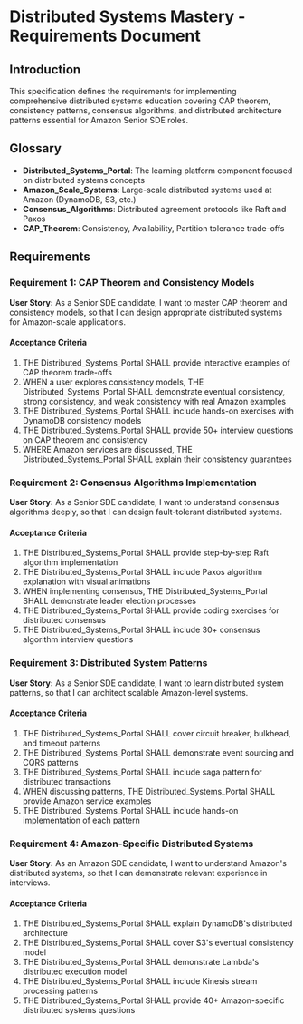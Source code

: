 # Distributed Systems Mastery - Requirements Document

## Introduction
This specification defines the requirements for implementing comprehensive distributed systems education covering CAP theorem, consistency patterns, consensus algorithms, and distributed architecture patterns essential for Amazon Senior SDE roles.

## Glossary
- **Distributed_Systems_Portal**: The learning platform component focused on distributed systems concepts
- **Amazon_Scale_Systems**: Large-scale distributed systems used at Amazon (DynamoDB, S3, etc.)
- **Consensus_Algorithms**: Distributed agreement protocols like Raft and Paxos
- **CAP_Theorem**: Consistency, Availability, Partition tolerance trade-offs

## Requirements

### Requirement 1: CAP Theorem and Consistency Models
**User Story:** As a Senior SDE candidate, I want to master CAP theorem and consistency models, so that I can design appropriate distributed systems for Amazon-scale applications.

#### Acceptance Criteria
1. THE Distributed_Systems_Portal SHALL provide interactive examples of CAP theorem trade-offs
2. WHEN a user explores consistency models, THE Distributed_Systems_Portal SHALL demonstrate eventual consistency, strong consistency, and weak consistency with real Amazon examples
3. THE Distributed_Systems_Portal SHALL include hands-on exercises with DynamoDB consistency models
4. THE Distributed_Systems_Portal SHALL provide 50+ interview questions on CAP theorem and consistency
5. WHERE Amazon services are discussed, THE Distributed_Systems_Portal SHALL explain their consistency guarantees

### Requirement 2: Consensus Algorithms Implementation
**User Story:** As a Senior SDE candidate, I want to understand consensus algorithms deeply, so that I can design fault-tolerant distributed systems.

#### Acceptance Criteria
1. THE Distributed_Systems_Portal SHALL provide step-by-step Raft algorithm implementation
2. THE Distributed_Systems_Portal SHALL include Paxos algorithm explanation with visual animations
3. WHEN implementing consensus, THE Distributed_Systems_Portal SHALL demonstrate leader election processes
4. THE Distributed_Systems_Portal SHALL provide coding exercises for distributed consensus
5. THE Distributed_Systems_Portal SHALL include 30+ consensus algorithm interview questions

### Requirement 3: Distributed System Patterns
**User Story:** As a Senior SDE candidate, I want to learn distributed system patterns, so that I can architect scalable Amazon-level systems.

#### Acceptance Criteria
1. THE Distributed_Systems_Portal SHALL cover circuit breaker, bulkhead, and timeout patterns
2. THE Distributed_Systems_Portal SHALL demonstrate event sourcing and CQRS patterns
3. THE Distributed_Systems_Portal SHALL include saga pattern for distributed transactions
4. WHEN discussing patterns, THE Distributed_Systems_Portal SHALL provide Amazon service examples
5. THE Distributed_Systems_Portal SHALL include hands-on implementation of each pattern

### Requirement 4: Amazon-Specific Distributed Systems
**User Story:** As an Amazon SDE candidate, I want to understand Amazon's distributed systems, so that I can demonstrate relevant experience in interviews.

#### Acceptance Criteria
1. THE Distributed_Systems_Portal SHALL explain DynamoDB's distributed architecture
2. THE Distributed_Systems_Portal SHALL cover S3's eventual consistency model
3. THE Distributed_Systems_Portal SHALL demonstrate Lambda's distributed execution model
4. THE Distributed_Systems_Portal SHALL include Kinesis stream processing patterns
5. THE Distributed_Systems_Portal SHALL provide 40+ Amazon-specific distributed systems questions